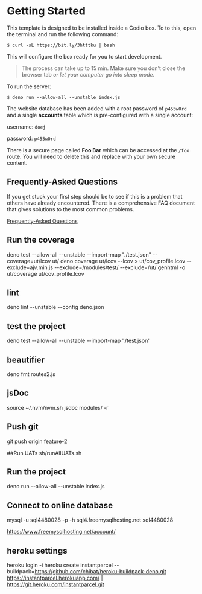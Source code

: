 
# Getting Started

This template is designed to be installed inside a Codio box. To to this, open the terminal and run the following command:

```
$ curl -sL https://bit.ly/3htttku | bash
```

This will configure the box ready for you to start development.

> The process can take up to 15 min. Make sure you don't close the browser tab _or let your computer go into sleep mode_.

To run the server:

```shell
$ deno run --allow-all --unstable index.js
```

The website database has been added with a root password of `p455w0rd` and a single **accounts** table which is pre-configured with a single account:

username: `doej`

password: `p455w0rd`

There is a secure page called **Foo Bar** which can be accessed at the `/foo` route. You will need to delete this and replace with your own secure content.

## Frequently-Asked Questions

If you get stuck your first step should be to see if this is a problem that others have already encountered. There is a comprehensive FAQ document that gives solutions to the most common problems.

[Frequently-Asked Questions](https://docs.google.com/document/d/1b_lTA_ay0Yi46annuNnZ6fK1nIe_ddszmPua1Wwvfa0/edit?usp=sharing)

## Run the coverage
deno test --allow-all --unstable --import-map "./test.json" --coverage=ut/lcov ut/
deno coverage ut/lcov --lcov > ut/cov_profile.lcov --exclude=ajv.min.js --exclude=/modules/test/ --exclude=/ut/
genhtml -o ut/coverage ut/cov_profile.lcov

## lint
deno lint --unstable --config deno.json

## test the project
deno test --allow-all --unstable --import-map './test.json'

## beautifier
deno fmt routes2.js

## jsDoc
source ~/.nvm/nvm.sh
jsdoc modules/ -r

## Push git
git push origin feature-2

##Run UATs
sh/runAllUATs.sh

## Run the project
deno run --allow-all --unstable index.js

## Connect to online database
mysql -u sql4480028 -p -h sql4.freemysqlhosting.net sql4480028

https://www.freemysqlhosting.net/account/

## heroku settings
heroku login -i
heroku create instantparcel --buildpack=https://github.com/chibat/heroku-buildpack-deno.git
https://instantparcel.herokuapp.com/ | https://git.heroku.com/instantparcel.git
